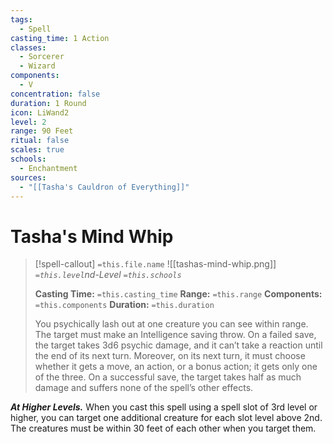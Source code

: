 ```yaml
---
tags:
  - Spell
casting_time: 1 Action
classes:
  - Sorcerer
  - Wizard
components:
  - V
concentration: false
duration: 1 Round
icon: LiWand2
level: 2
range: 90 Feet
ritual: false
scales: true
schools:
  - Enchantment
sources:
  - "[[Tasha's Cauldron of Everything]]"
---
```


# Tasha's Mind Whip

>[!spell-callout] `=this.file.name`
>![[tashas-mind-whip.png]]
>*`=this.level`nd-Level `=this.schools`*
>
>**Casting Time:** `=this.casting_time`
>**Range:** `=this.range`
>**Components:** `=this.components`
>**Duration:** `=this.duration`
>
>You psychically lash out at one creature you can see within range. The target must make an Intelligence saving throw. On a failed save, the target takes 3d6 psychic damage, and it can’t take a reaction until the end of its next turn. Moreover, on its next turn, it must choose whether it gets a move, an action, or a bonus action; it gets only one of the three. On a successful save, the target takes half as much damage and suffers none of the spell’s other effects.
>
>
***At Higher Levels.*** When you cast this spell using a spell slot of 3rd level or higher, you can target one additional creature for each slot level above 2nd. The creatures must be within 30 feet of each other when you target them.
